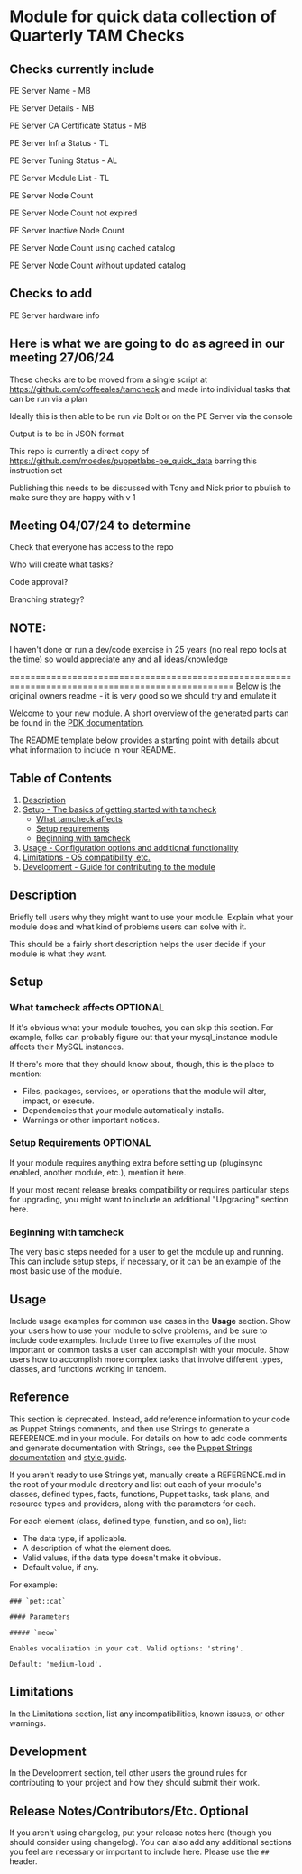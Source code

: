 # Module for quick data collection of Quarterly TAM Checks

## Checks currently include

PE Server Name - MB

PE Server Details - MB

PE Server CA Certificate Status - MB

PE Server Infra Status - TL

PE Server Tuning Status - AL

PE Server Module List - TL

PE Server Node Count

PE Server Node Count not expired

PE Server Inactive Node Count

PE Server Node Count using cached catalog

PE Server Node Count without updated catalog


## Checks to add

PE Server hardware info  

## Here is what we are going to do as agreed in our meeting 27/06/24

These checks are to be moved from a single script at https://github.com/coffeeales/tamcheck
and made into individual tasks that can be run via a plan

Ideally this is then able to be run via Bolt or on the PE Server via the console

Output is to be in JSON format

This repo is currently a direct copy of https://github.com/moedes/puppetlabs-pe_quick_data
barring this instruction set

Publishing this needs to be discussed with Tony and Nick prior to pbulish to make sure they are happy with v 1


## Meeting 04/07/24 to determine

Check that everyone has access to the repo

Who will create what tasks?

Code approval?

Branching strategy?


## NOTE: 
  
I haven't done or run a dev/code exercise in 25 years (no real repo tools at the time) so would appreciate any and all ideas/knowledge

================================================================================================= Below is the original owners readme - it is very good so we should try and emulate it

Welcome to your new module. A short overview of the generated parts can be found
in the [PDK documentation][1].

The README template below provides a starting point with details about what
information to include in your README.

## Table of Contents

1. [Description](#description)
1. [Setup - The basics of getting started with tamcheck](#setup)
    * [What tamcheck affects](#what-tamcheck-affects)
    * [Setup requirements](#setup-requirements)
    * [Beginning with tamcheck](#beginning-with-tamcheck)
1. [Usage - Configuration options and additional functionality](#usage)
1. [Limitations - OS compatibility, etc.](#limitations)
1. [Development - Guide for contributing to the module](#development)

## Description

Briefly tell users why they might want to use your module. Explain what your
module does and what kind of problems users can solve with it.

This should be a fairly short description helps the user decide if your module
is what they want.

## Setup

### What tamcheck affects **OPTIONAL**

If it's obvious what your module touches, you can skip this section. For
example, folks can probably figure out that your mysql_instance module affects
their MySQL instances.

If there's more that they should know about, though, this is the place to
mention:

* Files, packages, services, or operations that the module will alter, impact,
  or execute.
* Dependencies that your module automatically installs.
* Warnings or other important notices.

### Setup Requirements **OPTIONAL**

If your module requires anything extra before setting up (pluginsync enabled,
another module, etc.), mention it here.

If your most recent release breaks compatibility or requires particular steps
for upgrading, you might want to include an additional "Upgrading" section here.

### Beginning with tamcheck

The very basic steps needed for a user to get the module up and running. This
can include setup steps, if necessary, or it can be an example of the most basic
use of the module.

## Usage

Include usage examples for common use cases in the **Usage** section. Show your
users how to use your module to solve problems, and be sure to include code
examples. Include three to five examples of the most important or common tasks a
user can accomplish with your module. Show users how to accomplish more complex
tasks that involve different types, classes, and functions working in tandem.

## Reference

This section is deprecated. Instead, add reference information to your code as
Puppet Strings comments, and then use Strings to generate a REFERENCE.md in your
module. For details on how to add code comments and generate documentation with
Strings, see the [Puppet Strings documentation][2] and [style guide][3].

If you aren't ready to use Strings yet, manually create a REFERENCE.md in the
root of your module directory and list out each of your module's classes,
defined types, facts, functions, Puppet tasks, task plans, and resource types
and providers, along with the parameters for each.

For each element (class, defined type, function, and so on), list:

* The data type, if applicable.
* A description of what the element does.
* Valid values, if the data type doesn't make it obvious.
* Default value, if any.

For example:

```
### `pet::cat`

#### Parameters

##### `meow`

Enables vocalization in your cat. Valid options: 'string'.

Default: 'medium-loud'.
```

## Limitations

In the Limitations section, list any incompatibilities, known issues, or other
warnings.

## Development

In the Development section, tell other users the ground rules for contributing
to your project and how they should submit their work.

## Release Notes/Contributors/Etc. **Optional**

If you aren't using changelog, put your release notes here (though you should
consider using changelog). You can also add any additional sections you feel are
necessary or important to include here. Please use the `##` header.

[1]: https://puppet.com/docs/pdk/latest/pdk_generating_modules.html
[2]: https://puppet.com/docs/puppet/latest/puppet_strings.html
[3]: https://puppet.com/docs/puppet/latest/puppet_strings_style.html
